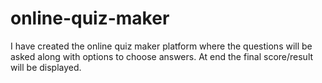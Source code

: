 # online-quiz-maker
I have created the online quiz maker platform where the questions will be asked along with options to choose answers. At end the final score/result will be displayed.
